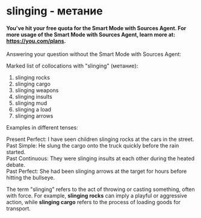 # slinging - метание

#### You've hit your free quota for the Smart Mode with Sources Agent. For more usage of the Smart Mode with Sources Agent, learn more at: https://you.com/plans.

Answering your question without the Smart Mode with Sources Agent:

Marked list of collocations with "slinging" (метание):

1. slinging rocks  
2. slinging cargo  
3. slinging weapons  
4. slinging insults  
5. slinging mud  
6. slinging a load  
7. slinging arrows  

Examples in different tenses:

Present Perfect: I have seen children slinging rocks at the cars in the street.  
Past Simple: He slung the cargo onto the truck quickly before the rain started.  
Past Continuous: They were slinging insults at each other during the heated debate.  
Past Perfect: She had been slinging arrows at the target for hours before hitting the bullseye.  

The term "slinging" refers to the act of throwing or casting something, often with force. For example, **slinging rocks** can imply a playful or aggressive action, while **slinging cargo** refers to the process of loading goods for transport.
